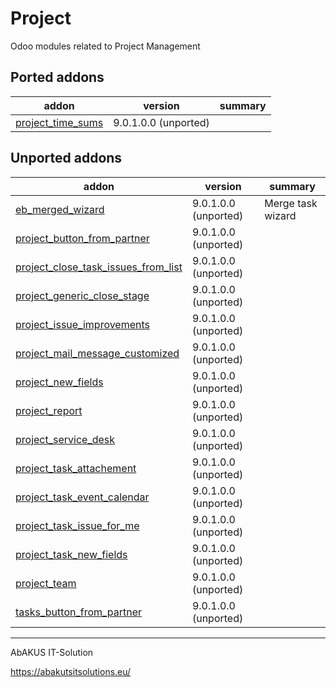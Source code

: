 # Project
Odoo modules related to Project Management

[//]: # (addons)

Ported addons
---------------
addon | version | summary
--- | --- | ---
[project_time_sums]() | 9.0.1.0.0 (unported) | 


Unported addons
---------------
addon | version | summary
--- | --- | ---
[eb_merged_wizard](eb_merged_wizard/) | 9.0.1.0.0 (unported) | Merge task wizard
[project_button_from_partner]() | 9.0.1.0.0 (unported) | 
[project_close_task_issues_from_list]() | 9.0.1.0.0 (unported) | 
[project_generic_close_stage]() | 9.0.1.0.0 (unported) | 
[project_issue_improvements]() | 9.0.1.0.0 (unported) | 
[project_mail_message_customized]() | 9.0.1.0.0 (unported) | 
[project_new_fields]() | 9.0.1.0.0 (unported) | 
[project_report]() | 9.0.1.0.0 (unported) | 
[project_service_desk]() | 9.0.1.0.0 (unported) | 
[project_task_attachement]() | 9.0.1.0.0 (unported) | 
[project_task_event_calendar]() | 9.0.1.0.0 (unported) | 
[project_task_issue_for_me]() | 9.0.1.0.0 (unported) | 
[project_task_new_fields]() | 9.0.1.0.0 (unported) | 
[project_team]() | 9.0.1.0.0 (unported) | 
[tasks_button_from_partner]() | 9.0.1.0.0 (unported) | 

[//]: # (end addons)

----

AbAKUS IT-Solution 

https://abakutsitsolutions.eu/